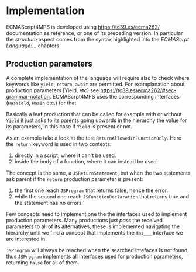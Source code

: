 # Implementation

ECMAScript4MPS is developed using https://tc39.es/ecma262/ documentation as reference,
or one of its preceding version. In particular the *structure* aspect comes from the
syntax highlighted into the *ECMAScrpt Language:...* chapters.

## Production parameters

A complete implementation of the language will require also to check where keywords like `yield`, `return`, `await` are permitted.
For examplanation about production parameters [Yield, etc] see https://tc39.es/ecma262/#sec-grammar-notation. ECMAScrpt4MPS uses the corresponding interfaces (`HasYield`, `HasIn` etc.) for that.

Basically a leaf production that can be called for example with or without `Yield`
it just asks to its parents going upwards in the hierarchy the value for its
parameters, in this case if `Yield` is present or not.

As an example take a look at the test `ReturnAllowedInFunctionOnly`. Here the `return`
keyword is used in two contexts:
1. directly in a script, where it can't be used.
1. inside the body of a function, where it can instead be used.

The concept is the same, a `JSReturnStatement`, but when the two statements ask
parent if the `return` production parameter is present:
1. the first one reach `JSProgram` that returns false, hence the error.
1. while the second one reach `JSFunctionDeclaration` that returns true and the statement
has no errors.

Few concepts need to implement one the the interfaces used to implement production
parameters. Many productions just *pass* the received parameters to all of its
alternatives, these is implemented navigating the hierarchy until we find a
concept that implements the `Has___` interface we are interested in.

`JSProgram` will always be reached when the searched intefaces is not found, thus `JSProgram` implements all interfaces
used for production parameters, returning `false` for all of them.
